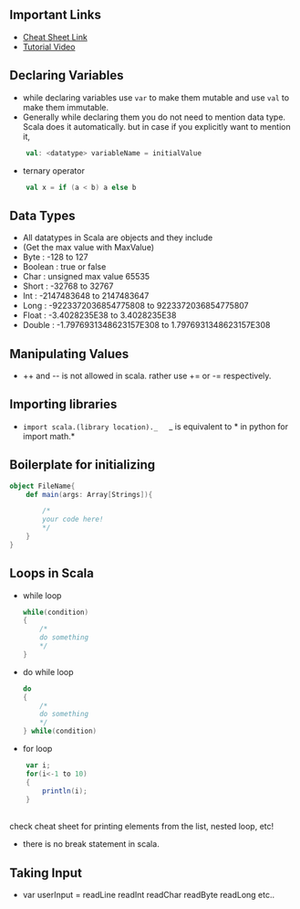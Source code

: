 Important Links
---------------

-   [Cheat Sheet Link](https://www.youtube.com/redirect?redir_token=p8abjyBFF8T0GhzcO0Dxz2rhW7x8MTU4MTY4NTg2MEAxNTgxNTk5NDYw&q=http%3A%2F%2Fgoo.gl%2FO1CuGM&v=DzFt0YkZo8M&event=video_description)
-   [Tutorial Video](https://www.youtube.com/watch?v=DzFt0YkZo8M)

Declaring Variables
-------------------

-   while declaring variables use `var` to make them mutable and use `val` to make them immutable.
-   Generally while declaring them you do not need to mention data type. Scala does it automatically. but in case if you explicitly want to mention it,<br>
``` scala
    val: <datatype> variableName = initialValue
```
- ternary operator<br>
``` scala
    val x = if (a < b) a else b
```

Data Types 
----------
 
-   All datatypes in Scala are objects and they include
-   (Get the max value with MaxValue)
-   Byte : -128 to 127
-   Boolean : true or false
-   Char : unsigned max value 65535
-   Short : -32768 to 32767
-   Int : -2147483648 to 2147483647
-   Long : -9223372036854775808 to 9223372036854775807
-   Float : -3.4028235E38 to 3.4028235E38
-   Double : -1.7976931348623157E308 to 1.7976931348623157E308

Manipulating Values
-------------------

-   ++ and -- is not allowed in scala. rather use += or -= respectively.

Importing libraries
-------------------

-   `import scala.(library location)._` &nbsp;&nbsp;&nbsp; _ is equivalent to * in python for import math.*

Boilerplate for initializing
----------------------------

``` scala
object FileName{
    def main(args: Array[Strings]){

        /*
        your code here!
        */
    }
}
```

Loops in Scala
--------------

-   while loop <br>
    ``` scala
    while(condition)
    {
        /*
        do something
        */
    }
    ```

-   do while loop <br>
    ``` scala
    do
    {
        /*
        do something
        */
    } while(condition)
    ```

-   for loop <br>
``` scala
    var i;
    for(i<-1 to 10)
    {
        println(i);
    }
```
<br>check cheat sheet for printing elements from the list, nested loop, etc!

-   there is no break statement in scala.

Taking Input
------------

-   var userInput = readLine readInt readChar readByte readLong etc..   
